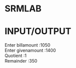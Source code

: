 # SRMLAB

# INPUT/OUTPUT

Enter billamount :1050</br>
Enter givenamount :1400</br>
Quotient :1</br>
Remainder :350</br>


